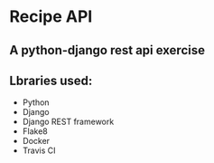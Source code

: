# Recipe API

## A python-django rest api exercise

## Lbraries used:
  - Python
  - Django
  - Django REST framework
  - Flake8
  - Docker
  - Travis CI